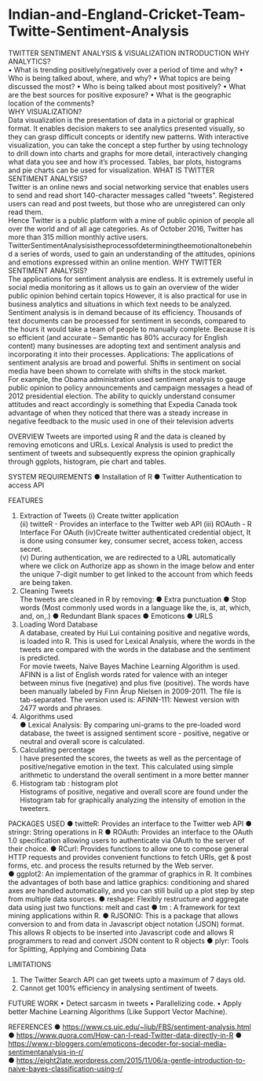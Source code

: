 # Indian-and-England-Cricket-Team-Twitte-Sentiment-Analysis
TWITTER SENTIMENT ANALYSIS & VISUALIZATION
INTRODUCTION
WHY ANALYTICS?  
•	 What is trending positively/negatively over a period of time and why?
•	 Who is being talked about, where, and why? 
•	What topics are being discussed the most? 
•	 Who is being talked about most positively? 
•	 What are the best sources for positive exposure?
•	 What is the geographic location of the comments?  
WHY VISUALIZATION?  
Data visualization is the presentation of data in a pictorial or graphical format. It enables decision makers to see analytics presented visually, so they can grasp difficult concepts or identify new patterns. With interactive visualization, you can take the concept a step further by using technology to drill down into charts and graphs for more detail, interactively changing what data you see and how it’s processed. Tables, bar plots, histograms and pie charts can be used for visualization.
WHAT IS TWITTER SENTIMENT ANALYSIS?  
Twitter is an online news and social networking service that enables users to send and read short 140-character messages called "tweets". Registered users can read and post tweets, but those who are unregistered can only read them.  
Hence Twitter is a public platform with a mine of public opinion of people all over the world and of all age categories.  As of October 2016, Twitter has more than 315 million monthly active users. TwitterSentimentAnalysisistheprocessofdeterminingtheemotionaltonebehind a series of words, used to gain an understanding of the attitudes, opinions and emotions expressed within an online mention.
WHY TWITTER SENTIMENT ANALYSIS?  
The applications for sentiment analysis are endless. It is extremely useful in social media monitoring as it allows us to gain an overview of the wider public opinion behind certain topics However, it is also practical for use in business analytics and situations in which text needs to be analyzed.  
Sentiment analysis is in demand because of its efficiency. Thousands of text  documents can be processed for sentiment in seconds, compared to the hours it would take a team of people to manually complete. Because it is so efficient (and accurate – Semantic has 80% accuracy for English content) many businesses are adopting text and sentiment analysis and incorporating it into their processes. Applications: The applications of sentiment analysis are broad and powerful. Shifts in sentiment on social media have been shown to correlate with shifts in the stock market.  
For example, the Obama administration used sentiment analysis to gauge public opinion to policy announcements and campaign messages a head of 2012 presidential election. 
The ability to quickly understand consumer attitudes and react accordingly is something that Expedia Canada took advantage of when they noticed that there was a steady increase in negative feedback to the music used in one of their television adverts

OVERVIEW
Tweets are imported using R and the data is cleaned by removing emoticons and URLs. Lexical Analysis is used to predict the sentiment of tweets and subsequently express the opinion graphically through ggplots, histogram, pie chart and tables.

SYSTEM REQUIREMENTS
● Installation of R 
● Twitter Authentication to access API  

FEATURES
1. Extraction of Tweets 
(i) Create twitter application  
(ii) twitteR - Provides an interface to the Twitter web API
(iii) ROAuth - R Interface For OAuth
(iv)Create twitter authenticated credential object, It is done using consumer key, consumer secret, access token, access secret.  
(v) During authentication, we are redirected  to a URL automatically where we click on Authorize app as shown in the image below and enter the unique 7-digit number to get linked to the account from which feeds are being taken.
2. Cleaning Tweets  
The tweets are cleaned in R by removing:
 ● Extra punctuation 
● Stop words (Most commonly used words in a language like the, is, at, which, and, on,.)
 ● Redundant Blank spaces
 ● Emoticons 
● URLS  
3. Loading Word Database  
A database, created by Hui Lui containing positive and negative words, is loaded into R. This is used for Lexical Analysis, where the words in the tweets are compared with the words in the database and the sentiment is predicted.  
For movie tweets, Naive Bayes Machine Learning Algorithm is used. AFINN is a list of English words rated for valence with an integer between minus five (negative) and plus five (positive). The words have been manually labeled by Finn Årup Nielsen in 2009-2011. The file is tab-separated. The version used is: AFINN-111: Newest version with 2477 words and phrases.
4. Algorithms used  
● Lexical Analysis: By comparing uni-grams to the pre-loaded word database, the tweet is assigned sentiment score - positive, negative or neutral and overall score is calculated.
5. Calculating percentage  
 I have presented the scores, the tweets as well as the percentage of positive/negative emotion in the text. This calculated using simple arithmetic to understand the overall sentiment in a more better manner
6. Histogram tab : histogram plot  
Histograms of positive, negative and overall score are found under the Histogram tab for graphically analyzing the intensity of emotion in the tweeters.

PACKAGES USED
● twitteR: Provides an interface to the Twitter web API 
● stringr: String operations in R 
● ROAuth: Provides an interface to the OAuth 1.0 specification allowing users to authenticate via OAuth to the server of their choice. 
● RCurl: Provides functions to allow one to compose general HTTP requests and provides convenient functions to fetch URIs, get & post forms, etc. and process the results returned by the Web server.  
● ggplot2: An implementation of the grammar of graphics in R. It combines the advantages of both base and lattice graphics: conditioning and shared axes are handled automatically, and you can still build up a plot step by step from multiple data sources. 
● reshape: Flexibly restructure and aggregate data using just two functions: melt and cast 
● tm : A framework for text mining applications within R. 
● RJSONIO: This is a package that allows conversion to and from data in Javascript object notation (JSON) format. This allows R objects to be inserted into Javascript code and allows R programmers to read and convert JSON content to R objects 
● plyr: Tools for Splitting, Applying and Combining Data

LIMITATIONS
 1. The Twitter Search API can get tweets upto a maximum of 7 days old.  
 2. Cannot get 100% efficiency in analysing sentiment of tweets. 

FUTURE WORK
•	Detect sarcasm in tweets 
•	Parallelizing code. 
•	Apply better Machine Learning Algorithms (Like Support Vector Machine).

REFERENCES
●   https://www.cs.uic.edu/~liub/FBS/sentiment-analysis.html
 ●   https://www.quora.com/How-can-I-read-Twitter-data-directly-in-R
●   https://www.r-bloggers.com/emoticons-decoder-for-social-media-sentimentanalysis-in-r/  
●   https://eight2late.wordpress.com/2015/11/06/a-gentle-introduction-to-naive-bayes-classification-using-r/


